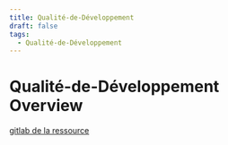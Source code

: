 ```yaml
---
title: Qualité-de-Développement
draft: false
tags:
  - Qualité-de-Développement
---
```

# Qualité-de-Développement Overview
[gitlab de la ressource](https://gitlab.univ-nantes.fr/iut.info2.qdev.dp)
